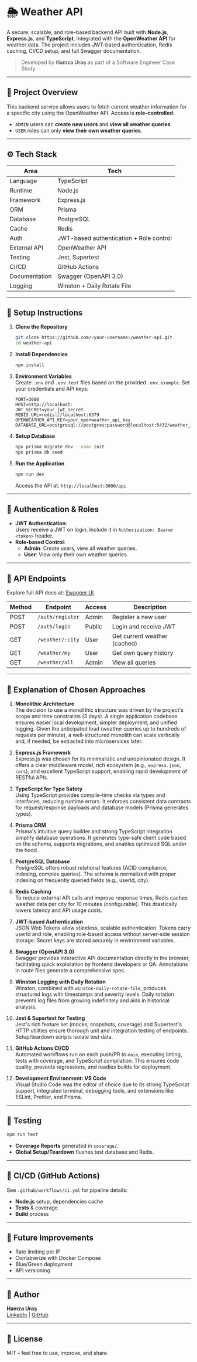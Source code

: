 # 🌦 Weather API

A secure, scalable, and role-based backend API built with **Node.js**, **Express.js**, and **TypeScript**, integrated with the **OpenWeather API** for weather data. The project includes JWT-based authentication, Redis caching, CI/CD setup, and full Swagger documentation.

> Developed by **Hamza Uraş** as part of a Software Engineer Case Study.

---

## 🧩 Project Overview

This backend service allows users to fetch current weather information for a specific city using the OpenWeather API. Access is **role-controlled**:  
- `ADMIN` users can **create new users** and **view all weather queries**.  
- `USER` roles can only **view their own weather queries**.

---

## ⚙️ Tech Stack

| Area             | Tech                                    |
|------------------|-----------------------------------------|
| Language         | TypeScript                              |
| Runtime          | Node.js                                 |
| Framework        | Express.js                              |
| ORM              | Prisma                                  |
| Database         | PostgreSQL                              |
| Cache            | Redis                                   |
| Auth             | JWT-based authentication + Role control |
| External API     | OpenWeather API                         |
| Testing          | Jest, Supertest                         |
| CI/CD            | GitHub Actions                          |
| Documentation    | Swagger (OpenAPI 3.0)                   |
| Logging          | Winston + Daily Rotate File             |

---

## 🚀 Setup Instructions

1. **Clone the Repository**  
   ```bash
   git clone https://github.com/<your-username>/weather-api.git
   cd weather-api
   ```

2. **Install Dependencies**  
   ```bash
   npm install
   ```

3. **Environment Variables**  
   Create `.env` and `.env.test` files based on the provided `.env.example`. Set your credentials and API keys:

   ```env
   PORT=3000
   HOST=http://localhost:
   JWT_SECRET=your_jwt_secret
   REDIS_URL=redis://localhost:6379
   OPENWEATHER_API_KEY=your_openweather_api_key
   DATABASE_URL=postgresql://postgres:password@localhost:5432/weather_db
   ```

4. **Setup Database**  
   ```bash
   npx prisma migrate dev --name init
   npx prisma db seed
   ```

5. **Run the Application**  
   ```bash
   npm run dev
   ```
   Access the API at: `http://localhost:3000/api`

---

## 🔐 Authentication & Roles

- **JWT Authentication**:  
  Users receive a JWT on login. Include it in `Authorization: Bearer <token>` header.
- **Role-based Control**:  
  - **Admin**: Create users, view all weather queries.  
  - **User**: View only their own weather queries.

---

## 📂 API Endpoints

Explore full API docs at: [Swagger UI](http://localhost:3000/api/docs)

| Method | Endpoint               | Access   | Description                     |
|--------|------------------------|----------|---------------------------------|
| POST   | `/auth/register`       | Admin    | Register a new user             |
| POST   | `/auth/login`          | Public   | Login and receive JWT           |
| GET    | `/weather/:city`       | User     | Get current weather (cached)    |
| GET    | `/weather/my`          | User     | Get own query history           |
| GET    | `/weather/all`         | Admin    | View all queries                |

---

## 🧠 Explanation of Chosen Approaches

1. **Monolithic Architecture**  
   The decision to use a monolithic structure was driven by the project's scope and time constraints (3 days). A single application codebase ensures easier local development, simpler deployment, and unified logging. Given the anticipated load (weather queries up to hundreds of requests per minute), a well-structured monolith can scale vertically and, if needed, be extracted into microservices later.

2. **Express.js Framework**  
   Express.js was chosen for its minimalistic and unopinionated design. It offers a clear middleware model, rich ecosystem (e.g., `express.json`, `cors`), and excellent TypeScript support, enabling rapid development of RESTful APIs.

3. **TypeScript for Type Safety**  
   Using TypeScript provides compile-time checks via types and interfaces, reducing runtime errors. It enforces consistent data contracts for request/response payloads and database models (Prisma generates types).

4. **Prisma ORM**  
   Prisma's intuitive query builder and strong TypeScript integration simplify database operations. It generates type-safe client code based on the schema, supports migrations, and enables optimized SQL under the hood.

5. **PostgreSQL Database**  
   PostgreSQL offers robust relational features (ACID compliance, indexing, complex queries). The schema is normalized with proper indexing on frequently queried fields (e.g., userId, city).

6. **Redis Caching**  
   To reduce external API calls and improve response times, Redis caches weather data per city for 10 minutes (configurable). This drastically lowers latency and API usage costs.

7. **JWT-based Authentication**  
   JSON Web Tokens allow stateless, scalable authentication. Tokens carry userId and role, enabling role-based access without server-side session storage. Secret keys are stored securely in environment variables.

8. **Swagger (OpenAPI 3.0)**  
   Swagger provides interactive API documentation directly in the browser, facilitating quick exploration by frontend developers or QA. Annotations in route files generate a comprehensive spec.

9. **Winston Logging with Daily Rotation**  
   Winston, combined with `winston-daily-rotate-file`, produces structured logs with timestamps and severity levels. Daily rotation prevents log files from growing indefinitely and aids in historical analysis.

10. **Jest & Supertest for Testing**  
    Jest's rich feature set (mocks, snapshots, coverage) and Supertest's HTTP utilities ensure thorough unit and integration testing of endpoints. Setup/teardown scripts isolate test data.

11. **GitHub Actions CI/CD**  
    Automated workflows run on each push/PR to `main`, executing linting, tests with coverage, and TypeScript compilation. This ensures code quality, prevents regressions, and readies builds for deployment.

12. **Development Environment: VS Code**  
    Visual Studio Code was the editor of choice due to its strong TypeScript support, integrated terminal, debugging tools, and extensions like ESLint, Prettier, and Prisma.

---

## 🧪 Testing

```bash
npm run test
```
- **Coverage Reports** generated in `coverage/`.
- **Global Setup/Teardown** flushes test database and Redis.

---

## 🤖 CI/CD (GitHub Actions)

See `.github/workflows/ci.yml` for pipeline details:
- **Node.js** setup, dependencies cache
- **Tests** & coverage
- **Build** process

---

## 📌 Future Improvements

- Rate limiting per IP
- Containerize with Docker Compose
- Blue/Green deployment
- API versioning

---

## 👤 Author

**Hamza Uraş**  
[LinkedIn](https://www.linkedin.com/in/hamza-uras) | [GitHub](https://github.com/hamzauras)

---

## 📄 License

MIT – feel free to use, improve, and share.